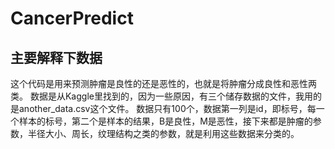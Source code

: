 # CancerPredict

## 主要解释下数据
这个代码是用来预测肿瘤是良性的还是恶性的，也就是将肿瘤分成良性和恶性两类。
数据是从Kaggle里找到的，因为一些原因，有三个储存数据的文件，我用的是another_data.csv这个文件。
数据只有100个，数据第一列是id，即标号，每一个样本的标号，第二个是样本的结果，B是良性，M是恶性，接下来都是肿瘤的参数，半径大小、周长，纹理结构之类的参数，就是利用这些数据来分类的。
